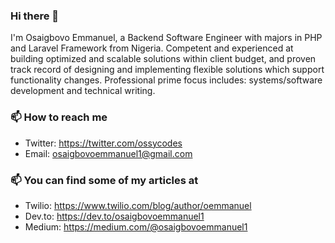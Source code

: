 ### Hi there 👋

I'm Osaigbovo Emmanuel, a Backend Software Engineer with majors in PHP and Laravel Framework from Nigeria. Competent and experienced at building optimized and scalable solutions within client budget, and proven track record of designing and implementing flexible solutions which support functionality changes. Professional prime focus includes: systems/software development and technical writing.

### 📫 How to reach me
- Twitter: https://twitter.com/ossycodes
- Email: osaigbovoemmanuel1@gmail.com

### 📫 You can find some of my articles at
- Twilio: https://www.twilio.com/blog/author/oemmanuel
- Dev.to: https://dev.to/osaigbovoemmanuel1
- Medium: https://medium.com/@osaigbovoemmanuel1
